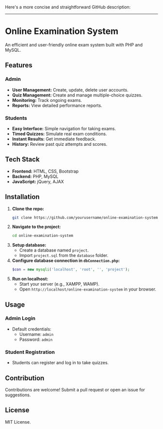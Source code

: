 Here's a more concise and straightforward GitHub description:

---

# Online Examination System

An efficient and user-friendly online exam system built with PHP and MySQL.

## Features

### Admin
- **User Management:** Create, update, delete user accounts.
- **Quiz Management:** Create and manage multiple-choice quizzes.
- **Monitoring:** Track ongoing exams.
- **Reports:** View detailed performance reports.

### Students
- **Easy Interface:** Simple navigation for taking exams.
- **Timed Quizzes:** Simulate real exam conditions.
- **Instant Results:** Get immediate feedback.
- **History:** Review past quiz attempts and scores.

## Tech Stack
- **Frontend:** HTML, CSS, Bootstrap
- **Backend:** PHP, MySQL
- **JavaScript:** jQuery, AJAX

## Installation

1. **Clone the repo:**
   ```bash
   git clone https://github.com/yourusername/online-examination-system.git
   ```
2. **Navigate to the project:**
   ```bash
   cd online-examination-system
   ```
3. **Setup database:**
   - Create a database named `project`.
   - Import `project.sql` from the `database` folder.
4. **Configure database connection in `dbConnection.php`:**
   ```php
   $con = new mysqli('localhost', 'root', '', 'project');
   ```
5. **Run on localhost:**
   - Start your server (e.g., XAMPP, WAMP).
   - Open `http://localhost/online-examination-system` in your browser.

## Usage

### Admin Login
- Default credentials: 
  - Username: `admin`
  - Password: `admin`

### Student Registration
- Students can register and log in to take quizzes.

## Contribution
Contributions are welcome! Submit a pull request or open an issue for suggestions.

## License
MIT License.
